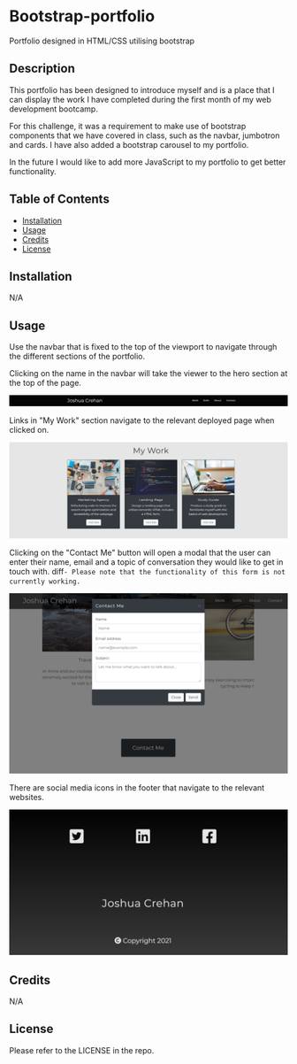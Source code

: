 # Bootstrap-portfolio
Portfolio  designed in HTML/CSS utilising bootstrap 


## Description
This portfolio has been designed to introduce myself and is a place that I can display the work I have completed during the first month of my web development bootcamp.

For this challenge, it was a requirement to make use of bootstrap components that we have covered in class, such as the navbar, jumbotron and cards. I have also added a bootstrap carousel to my portfolio.

In the future I would like to add more JavaScript to my portfolio to get better functionality.


## Table of Contents
- [Installation](#Installation)
- [Usage](#Usage)
- [Credits](#Credits)
- [License](#License)


## Installation
N/A


## Usage
Use the navbar that is fixed to the top of the viewport to navigate through the different sections of the portfolio.

Clicking on the name in the navbar will take the viewer to the hero section at the top of the page.

![navbar](./images/readme-photos/navbar.png)


Links in "My Work" section navigate to the relevant deployed page when clicked on.

![My Work](./images/readme-photos/myWork.PNG)


Clicking on the "Contact Me" button will open a modal that the user can enter their name, email and a topic of conversation they would like to get in touch with. diff``` - Please note that the functionality of this form is not currently working. ```

![Contact Me Modal](./images/readme-photos/contactMe.PNG)


There are social media icons in the footer that navigate to the relevant websites.

![Footer](./images/readme-photos/footer.PNG)


## Credits
N/A


## License
Please refer to the LICENSE in the repo.